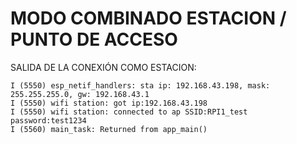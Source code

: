# MODO COMBINADO ESTACION / PUNTO DE ACCESO

SALIDA DE LA CONEXIÓN COMO ESTACION:
```
I (5550) esp_netif_handlers: sta ip: 192.168.43.198, mask: 255.255.255.0, gw: 192.168.43.1
I (5550) wifi station: got ip:192.168.43.198
I (5550) wifi station: connected to ap SSID:RPI1_test password:test1234
I (5560) main_task: Returned from app_main()
```